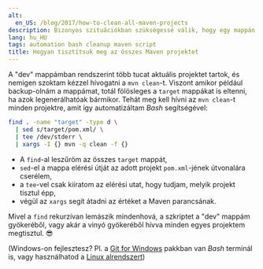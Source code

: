 ```yaml
---
alt:
  en_US: /blog/2017/how-to-clean-all-maven-projects
description: Bizonyos szituációkban szükségessé válik, hogy egy mappán belül az összes Maven projektet megpucoljuk. Itt egy Bash egysoros megoldás rá. :)
lang: hu_HU
tags: automation bash cleanup maven script
title: Hogyan tisztítsuk meg az összes Maven projektet
---
```


A "dev" mappámban rendszerint több tucat aktuális projektet tartok, és nemigen szoktam kézzel hívogatni a `mvn clean`-t. Viszont amikor például backup-olnám a mappámat, totál fölösleges a `target` mappákat is eltenni, ha azok legenerálhatóak bármikor. Tehát meg kell hívni az `mvn clean`-t minden projektre, amit így automatizáltam *Bash* segítségével:

```bash
find . -name "target" -type d \
  | sed s/target/pom.xml/ \
  | tee /dev/stderr \
  | xargs -I {} mvn -q clean -f {}
```

* A `find`-al leszűröm az összes `target` mappát,
* `sed`-el a mappa elérési útját az adott projekt `pom.xml`-jének útvonalára cserélem,
* a `tee`-vel csak kiíratom az elérési utat, hogy tudjam, melyik projekt tisztul épp,
* végül az `xargs` segít átadni az értéket a Maven parancsának.

Mivel a `find` rekurzívan lemászik mindenhová, a szkriptet a "dev" mappám gyökeréből, vagy akár a vinyó gyökeréből hívva minden egyes projektem megtisztul. 😎

(Windows-on fejlesztesz? Pl. a [Git for Windows](https://git-for-windows.github.io/) pakkban van *Bash* terminál is, vagy használhatod a [Linux alrendszert](https://msdn.microsoft.com/en-us/commandline/wsl/about))
